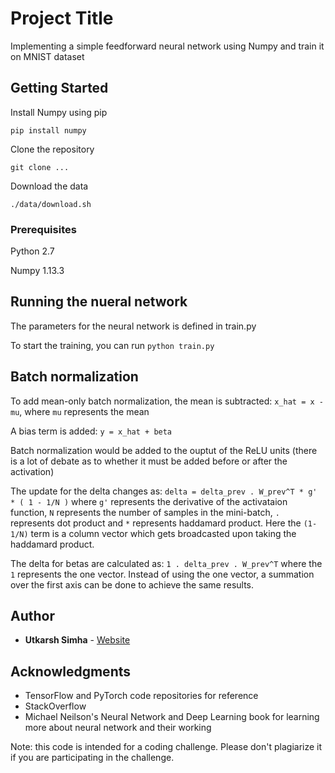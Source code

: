 # Project Title

Implementing a simple feedforward neural network using Numpy and train it
on MNIST dataset

## Getting Started

Install Numpy using pip

`pip install numpy`

Clone the repository

`git clone ... `

Download the data

`./data/download.sh`

### Prerequisites

Python 2.7

Numpy 1.13.3

## Running the nueral network

The parameters for the neural network is defined in train.py

To start the training, you can run
`python train.py`

## Batch normalization

To add mean-only batch normalization, the mean is subtracted: 
`x_hat = x - mu`, where `mu` represents the mean

A bias term is added: `y = x_hat + beta`

Batch normalization would be added to the ouptut of the ReLU units 
(there is a lot of debate as to whether it must be added before or after the activation)

The update for the delta changes as: `delta = delta_prev . W_prev^T * g' * ( 1 - 1/N )`
where `g'` represents the derivative of the activataion function, `N` represents the number of samples in the mini-batch, `.` represents dot product
and `*` represents haddamard product. Here the `(1-1/N)` term is a column vector which gets broadcasted upon taking the haddamard product.

The delta for betas are calculated as: `1 . delta_prev . W_prev^T` where the `1` represents the one vector. Instead of using the one vector, a summation over the first axis can be done to achieve the same results.

## Author

* **Utkarsh Simha** - [Website](http://cseweb.ucsd.edu/~usimha)

## Acknowledgments

* TensorFlow and PyTorch code repositories for reference
* StackOverflow
* Michael Neilson's Neural Network and Deep Learning book for learning
more about neural network and their working



Note: this code is intended for a coding challenge. Please don't plagiarize it
if you are participating in the challenge.
